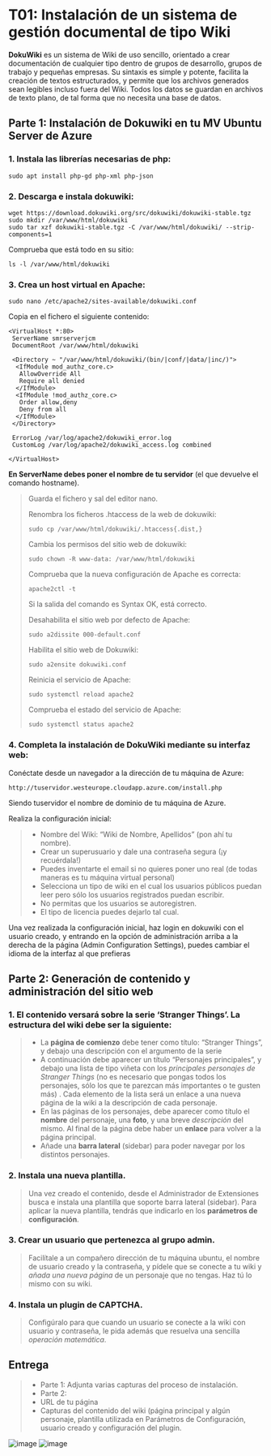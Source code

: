 # T01: Instalación de un sistema de gestión documental de tipo Wiki

__DokuWiki__ es un sistema de Wiki de uso sencillo, orientado a crear documentación de
cualquier tipo dentro de grupos de desarrollo, grupos de trabajo y pequeñas empresas. Su
sintaxis es simple y potente, facilita la creación de textos estructurados, y permite que los
archivos generados sean legibles incluso fuera del Wiki. Todos los datos se guardan en
archivos de texto plano, de tal forma que no necesita una base de datos.

## Parte 1: Instalación de Dokuwiki en tu MV Ubuntu Server de Azure

### 1. Instala las librerías necesarias de php:
```
sudo apt install php-gd php-xml php-json
```

### 2. Descarga e instala dokuwiki:
```
wget https://download.dokuwiki.org/src/dokuwiki/dokuwiki-stable.tgz
sudo mkdir /var/www/html/dokuwiki
sudo tar xzf dokuwiki-stable.tgz -C /var/www/html/dokuwiki/ --strip-components=1
```

Comprueba que está todo en su sitio: 
```
ls -l /var/www/html/dokuwiki
```


### 3. Crea un host virtual en Apache:
```
sudo nano /etc/apache2/sites-available/dokuwiki.conf
```

Copia en el fichero el siguiente contenido:
```
<VirtualHost *:80>
 ServerName smrserverjcm
 DocumentRoot /var/www/html/dokuwiki

 <Directory ~ "/var/www/html/dokuwiki/(bin/|conf/|data/|inc/)">
  <IfModule mod_authz_core.c>
   AllowOverride All
   Require all denied
  </IfModule>
  <IfModule !mod_authz_core.c>
   Order allow,deny
   Deny from all
  </IfModule>
 </Directory>

 ErrorLog /var/log/apache2/dokuwiki_error.log
 CustomLog /var/log/apache2/dokuwiki_access.log combined

</VirtualHost>
```

__En ServerName debes poner el nombre de tu servidor__ (el que devuelve el comando hostname).

>Guarda el fichero y sal del editor nano.
>
>Renombra los ficheros .htaccess de la web de dokuwiki:
>```
>sudo cp /var/www/html/dokuwiki/.htaccess{.dist,}
>```
>
>Cambia los permisos del sitio web de dokuwiki:
>```
>sudo chown -R www-data: /var/www/html/dokuwiki
>```
>Comprueba que la nueva configuración de Apache es correcta:
>```
>apache2ctl -t
>```
>Si la salida del comando es Syntax OK, está correcto.
>
>Desahabilita el sitio web por defecto de Apache:
>```
>sudo a2dissite 000-default.conf
>```
>
>Habilita el sitio web de Dokuwiki:
>```
>sudo a2ensite dokuwiki.conf
>```
>
>Reinicia el servicio de Apache:
>```
>sudo systemctl reload apache2
>```
>
>Comprueba el estado del servicio de Apache:
>```
>sudo systemctl status apache2
>```

### 4. Completa la instalación de DokuWiki mediante su interfaz web:

Conéctate desde un navegador a la dirección de tu máquina de Azure:
```
http://tuservidor.westeurope.cloudapp.azure.com/install.php
```

Siendo tuservidor el nombre de dominio de tu máquina de Azure.

Realiza la configuración inicial:
>- Nombre del Wiki: “Wiki de Nombre, Apellidos” (pon ahí tu nombre).
>- Crear un superusuario y dale una contraseña segura (¡y recuérdala!)
>- Puedes inventarte el email si no quieres poner uno real (de todas maneras es tu máquina virtual personal)
>- Selecciona un tipo de wiki en el cual los usuarios públicos puedan leer pero sólo los usuarios registrados puedan escribir.
>- No permitas que los usuarios se autoregistren.
>- El tipo de licencia puedes dejarlo tal cual.

Una vez realizada la configuración inicial, haz login en dokuwiki con el usuario creado, y entrando en la opción de administración arriba a la derecha de la página (Admin Configuration Settings), puedes cambiar el idioma de la interfaz al que prefieras

## Parte 2: Generación de contenido y administración del sitio web

### 1. El **contenido** versará sobre la serie ‘Stranger Things’. La estructura del wiki debe ser la siguiente:

>- La __página de comienzo__ debe tener como título: “Stranger Things”, y debajo una descripción con el argumento de la serie
>- A continuación debe aparecer un título “Personajes principales”, y debajo una lista de tipo viñeta con los _principales personajes de Stranger Things_ (no es necesario que pongas todos los personajes, sólo los que te parezcan más importantes o te gusten más) . Cada elemento de la lista será un enlace a una nueva página de la wiki a la descripción de cada personaje.
>- En las páginas de los personajes, debe aparecer como título el __nombre__ del personaje, una __foto__, y una breve _descripción_ del mismo. Al final de la página debe haber un __enlace__ para volver a la página principal.
>- Añade una __barra lateral__ (sidebar) para poder navegar por los distintos personajes.

### 2. Instala una nueva **plantilla**. 
>Una vez creado el contenido, desde el Administrador de Extensiones busca e instala una plantilla que soporte barra lateral (sidebar). Para aplicar la nueva plantilla, tendrás que indicarlo en los __parámetros de configuración__.

### 3. Crear un usuario que pertenezca al grupo admin. 
>Facilítale a un compañero dirección de tu máquina ubuntu, el nombre de usuario creado y la contraseña, y pídele que se conecte a tu wiki y _añada una nueva página_ de un personaje que no tengas. Haz tú lo mismo con su wiki.

### 4. Instala un plugin de CAPTCHA. 
>Configúralo para que cuando un usuario se conecte a la wiki con usuario y contraseña, le pida además que resuelva una sencilla _operación matemática_.

## Entrega
>- Parte 1: Adjunta varias capturas del proceso de instalación.
>- Parte 2:
>  - URL de tu página
>  - Capturas del contenido del wiki (página principal y algún personaje, plantilla utilizada en Parámetros de Configuración, usuario creado y configuración del plugin.

![image](https://github.com/theintrokey/theintrokey/assets/15022199/98bafdbb-7d12-445d-a5be-5559bc8cdc4a)
![image](https://github.com/theintrokey/theintrokey/assets/15022199/15005043-dac5-416e-9846-b5ad5ba6ee2a)

